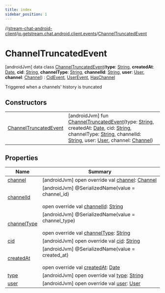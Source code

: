 ```yaml
---
title: index
sidebar_position: 1
---
```

//[stream-chat-android-client](../../../index.md)/[io.getstream.chat.android.client.events](../index.md)/[ChannelTruncatedEvent](index.md)



# ChannelTruncatedEvent  
 [androidJvm] data class [ChannelTruncatedEvent](index.md)(**type**: [String](https://kotlinlang.org/api/latest/jvm/stdlib/kotlin/-string/index.html), **createdAt**: [Date](https://developer.android.com/reference/kotlin/java/util/Date.html), **cid**: [String](https://kotlinlang.org/api/latest/jvm/stdlib/kotlin/-string/index.html), **channelType**: [String](https://kotlinlang.org/api/latest/jvm/stdlib/kotlin/-string/index.html), **channelId**: [String](https://kotlinlang.org/api/latest/jvm/stdlib/kotlin/-string/index.html), **user**: [User](../../io.getstream.chat.android.client.models/User/index.md), **channel**: [Channel](../../io.getstream.chat.android.client.models/Channel/index.md)) : [CidEvent](../CidEvent/index.md), [UserEvent](../UserEvent/index.md), [HasChannel](../HasChannel/index.md)

Triggered when a channels' history is truncated

   


## Constructors  
  
| | |
|---|---|
| <a name="io.getstream.chat.android.client.events/ChannelTruncatedEvent/ChannelTruncatedEvent/#kotlin.String#java.util.Date#kotlin.String#kotlin.String#kotlin.String#io.getstream.chat.android.client.models.User#io.getstream.chat.android.client.models.Channel/PointingToDeclaration/"></a>[ChannelTruncatedEvent](ChannelTruncatedEvent.md)| <a name="io.getstream.chat.android.client.events/ChannelTruncatedEvent/ChannelTruncatedEvent/#kotlin.String#java.util.Date#kotlin.String#kotlin.String#kotlin.String#io.getstream.chat.android.client.models.User#io.getstream.chat.android.client.models.Channel/PointingToDeclaration/"></a> [androidJvm] fun [ChannelTruncatedEvent](ChannelTruncatedEvent.md)(type: [String](https://kotlinlang.org/api/latest/jvm/stdlib/kotlin/-string/index.html), createdAt: [Date](https://developer.android.com/reference/kotlin/java/util/Date.html), cid: [String](https://kotlinlang.org/api/latest/jvm/stdlib/kotlin/-string/index.html), channelType: [String](https://kotlinlang.org/api/latest/jvm/stdlib/kotlin/-string/index.html), channelId: [String](https://kotlinlang.org/api/latest/jvm/stdlib/kotlin/-string/index.html), user: [User](../../io.getstream.chat.android.client.models/User/index.md), channel: [Channel](../../io.getstream.chat.android.client.models/Channel/index.md))   <br/>|


## Properties  
  
|  Name |  Summary | 
|---|---|
| <a name="io.getstream.chat.android.client.events/ChannelTruncatedEvent/channel/#/PointingToDeclaration/"></a>[channel](channel.md)| <a name="io.getstream.chat.android.client.events/ChannelTruncatedEvent/channel/#/PointingToDeclaration/"></a> [androidJvm] open override val [channel](channel.md): [Channel](../../io.getstream.chat.android.client.models/Channel/index.md)   <br/>|
| <a name="io.getstream.chat.android.client.events/ChannelTruncatedEvent/channelId/#/PointingToDeclaration/"></a>[channelId](channelId.md)| <a name="io.getstream.chat.android.client.events/ChannelTruncatedEvent/channelId/#/PointingToDeclaration/"></a> [androidJvm] @SerializedName(value = channel_id)  <br/>  <br/>open override val [channelId](channelId.md): [String](https://kotlinlang.org/api/latest/jvm/stdlib/kotlin/-string/index.html)   <br/>|
| <a name="io.getstream.chat.android.client.events/ChannelTruncatedEvent/channelType/#/PointingToDeclaration/"></a>[channelType](channelType.md)| <a name="io.getstream.chat.android.client.events/ChannelTruncatedEvent/channelType/#/PointingToDeclaration/"></a> [androidJvm] @SerializedName(value = channel_type)  <br/>  <br/>open override val [channelType](channelType.md): [String](https://kotlinlang.org/api/latest/jvm/stdlib/kotlin/-string/index.html)   <br/>|
| <a name="io.getstream.chat.android.client.events/ChannelTruncatedEvent/cid/#/PointingToDeclaration/"></a>[cid](cid.md)| <a name="io.getstream.chat.android.client.events/ChannelTruncatedEvent/cid/#/PointingToDeclaration/"></a> [androidJvm] open override val [cid](cid.md): [String](https://kotlinlang.org/api/latest/jvm/stdlib/kotlin/-string/index.html)   <br/>|
| <a name="io.getstream.chat.android.client.events/ChannelTruncatedEvent/createdAt/#/PointingToDeclaration/"></a>[createdAt](createdAt.md)| <a name="io.getstream.chat.android.client.events/ChannelTruncatedEvent/createdAt/#/PointingToDeclaration/"></a> [androidJvm] @SerializedName(value = created_at)  <br/>  <br/>open override val [createdAt](createdAt.md): [Date](https://developer.android.com/reference/kotlin/java/util/Date.html)   <br/>|
| <a name="io.getstream.chat.android.client.events/ChannelTruncatedEvent/type/#/PointingToDeclaration/"></a>[type](type.md)| <a name="io.getstream.chat.android.client.events/ChannelTruncatedEvent/type/#/PointingToDeclaration/"></a> [androidJvm] open override val [type](type.md): [String](https://kotlinlang.org/api/latest/jvm/stdlib/kotlin/-string/index.html)   <br/>|
| <a name="io.getstream.chat.android.client.events/ChannelTruncatedEvent/user/#/PointingToDeclaration/"></a>[user](user.md)| <a name="io.getstream.chat.android.client.events/ChannelTruncatedEvent/user/#/PointingToDeclaration/"></a> [androidJvm] open override val [user](user.md): [User](../../io.getstream.chat.android.client.models/User/index.md)   <br/>|

